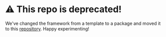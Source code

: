 # :warning: This repo is deprecated!
We've changed the framework from a template to a package and moved it to this [repository](https://github.com/empiricaly/meteor-empirica-core). Happy experimenting!
